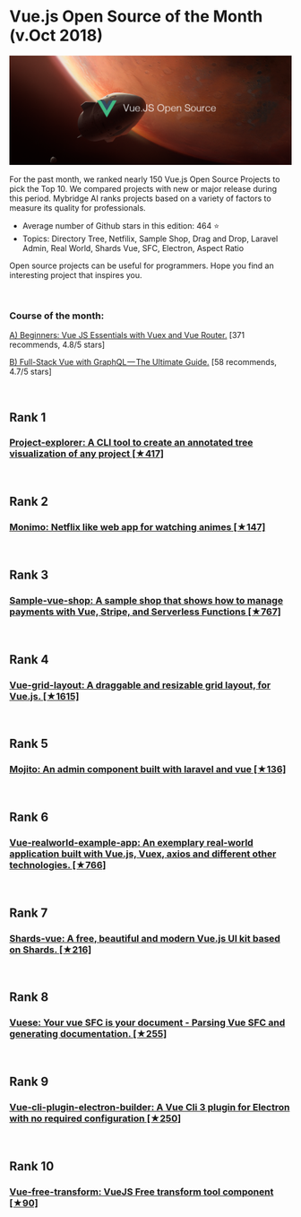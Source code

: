 # Vue.js Open Source of the Month (v.Oct 2018)

<img src="oct-opensource-vue.png" width="800" alt="Mybridge"></a>

For the past month, we ranked nearly 150 Vue.js Open Source Projects to pick the Top 10. 
We compared projects with new or major release during this period. Mybridge AI ranks projects based on a variety of factors to measure its quality for professionals.

* Average number of Github stars in this edition: 464 ⭐️
* Topics: Directory Tree, Netfilix, Sample Shop, Drag and Drop, Laravel Admin, Real World, Shards Vue, SFC, Electron, Aspect Ratio

Open source projects can be useful for programmers. Hope you find an interesting project that inspires you.

<br>

### Course of the month:

[A) Beginners: Vue JS Essentials with Vuex and Vue Router.](http://bit.ly/2wXecRD) [371 recommends, 4.8/5 stars]

[B) Full-Stack Vue with GraphQL — The Ultimate Guide.](http://bit.ly/2yau7Nf) [58 recommends, 4.7/5 stars]

<br>

## Rank 1
### [Project-explorer: A CLI tool to create an annotated tree visualization of any project [★417]](https://github.com/sdras/project-explorer?utm_source=mybridge&utm_medium=blog&utm_campaign=read_more)


<br>

## Rank 2
### [Monimo: Netflix like web app for watching animes [★147]](https://github.com/altinselimi/monimo?utm_source=mybridge&utm_medium=blog&utm_campaign=read_more)


<br>

## Rank 3
### [Sample-vue-shop: A sample shop that shows how to manage payments with Vue, Stripe, and Serverless Functions [★767]](https://github.com/sdras/sample-vue-shop?utm_source=mybridge&utm_medium=blog&utm_campaign=read_more)


<br>

## Rank 4
### [Vue-grid-layout: A draggable and resizable grid layout, for Vue.js. [★1615]](https://github.com/jbaysolutions/vue-grid-layout?utm_source=mybridge&utm_medium=blog&utm_campaign=read_more)


<br>

## Rank 5
### [Mojito: An admin component built with laravel and vue [★136]](https://github.com/moell-peng/mojito?utm_source=mybridge&utm_medium=blog&utm_campaign=read_more)


<br>

## Rank 6
### [Vue-realworld-example-app: An exemplary real-world application built with Vue.js, Vuex, axios and different other technologies.  [★766]](https://github.com/gothinkster/vue-realworld-example-app?utm_source=mybridge&utm_medium=blog&utm_campaign=read_more)


<br>

## Rank 7
### [Shards-vue: A free, beautiful and modern Vue.js UI kit based on Shards. [★216]](https://github.com/DesignRevision/shards-vue?utm_source=mybridge&utm_medium=blog&utm_campaign=read_more)


<br>

## Rank 8
### [Vuese: Your vue SFC is your document - Parsing Vue SFC and generating documentation. [★255]](https://github.com/HcySunYang/vuese?utm_source=mybridge&utm_medium=blog&utm_campaign=read_more)


<br>

## Rank 9
### [Vue-cli-plugin-electron-builder: A Vue Cli 3 plugin for Electron with no required configuration [★250]](https://github.com/nklayman/vue-cli-plugin-electron-builder?utm_source=mybridge&utm_medium=blog&utm_campaign=read_more)


<br>

## Rank 10
### [Vue-free-transform: VueJS Free transform tool component [★90]](https://github.com/skmail/vue-free-transform?utm_source=mybridge&utm_medium=blog&utm_campaign=read_more)


                    
